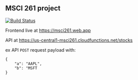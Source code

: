 ## MSCI 261 project

[![Build Status](https://travis-ci.com/derekyin/msci261.svg?token=YzmFaH4zrTpGsKpLKNAW&branch=master)](https://travis-ci.com/derekyin/msci261)

Frontend live at
https://msci261.web.app

API at
https://us-central1-msci261.cloudfunctions.net/stocks

ex API `POST` request payload with:

```
{
    "a": "AAPL",
    "b": "MSFT
}
```